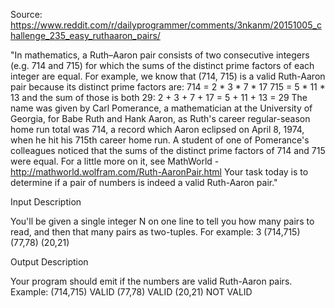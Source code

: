 
Source:
https://www.reddit.com/r/dailyprogrammer/comments/3nkanm/20151005_challenge_235_easy_ruthaaron_pairs/

"In mathematics, a Ruth–Aaron pair consists of two consecutive integers (e.g. 714 and 715) for which the sums of the distinct prime factors of each integer are equal. For example, we know that (714, 715) is a valid Ruth-Aaron pair because its distinct prime factors are:
714 = 2 * 3 * 7 * 17
715 = 5 * 11 * 13
and the sum of those is both 29:
2 + 3 + 7 + 17 = 5 + 11 + 13 = 29
The name was given by Carl Pomerance, a mathematician at the University of Georgia, for Babe Ruth and Hank Aaron, as Ruth's career regular-season home run total was 714, a record which Aaron eclipsed on April 8, 1974, when he hit his 715th career home run. A student of one of Pomerance's colleagues noticed that the sums of the distinct prime factors of 714 and 715 were equal.
For a little more on it, see MathWorld - http://mathworld.wolfram.com/Ruth-AaronPair.html
Your task today is to determine if a pair of numbers is indeed a valid Ruth-Aaron pair."

Input Description

You'll be given a single integer N on one line to tell you how many pairs to read, and then that many pairs as two-tuples. For example:
3
(714,715)
(77,78)
(20,21)

Output Description

Your program should emit if the numbers are valid Ruth-Aaron pairs. Example:
(714,715) VALID
(77,78) VALID
(20,21) NOT VALID
